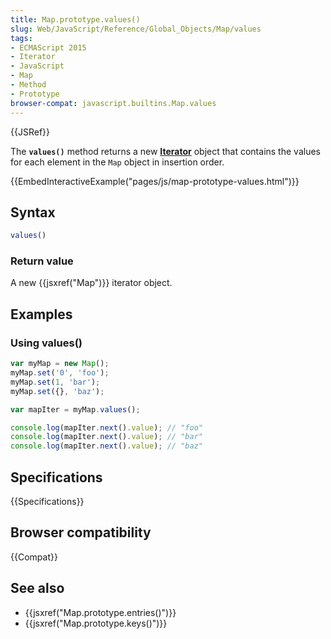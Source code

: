 ```yaml
---
title: Map.prototype.values()
slug: Web/JavaScript/Reference/Global_Objects/Map/values
tags:
- ECMAScript 2015
- Iterator
- JavaScript
- Map
- Method
- Prototype
browser-compat: javascript.builtins.Map.values
---
```

{{JSRef}}

The **`values()`** method returns a new
**[Iterator](/en-US/docs/Web/JavaScript/Guide/Iterators_and_Generators)** object
that contains the values for each element in the `Map` object in insertion
order.

{{EmbedInteractiveExample("pages/js/map-prototype-values.html")}}

## Syntax

```js
values()
```

### Return value

A new {{jsxref("Map")}} iterator object.

## Examples

### Using values()

```js
var myMap = new Map();
myMap.set('0', 'foo');
myMap.set(1, 'bar');
myMap.set({}, 'baz');

var mapIter = myMap.values();

console.log(mapIter.next().value); // "foo"
console.log(mapIter.next().value); // "bar"
console.log(mapIter.next().value); // "baz"
```

## Specifications

{{Specifications}}

## Browser compatibility

{{Compat}}

## See also

*   {{jsxref("Map.prototype.entries()")}}
*   {{jsxref("Map.prototype.keys()")}}
